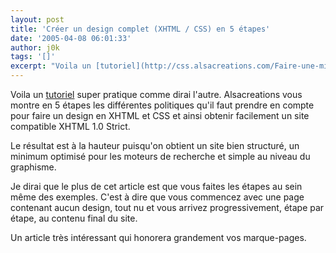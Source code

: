 ```yaml
---
layout: post
title: 'Créer un design complet (XHTML / CSS) en 5 étapes'
date: '2005-04-08 06:01:33'
author: j0k
tags: '[]'
excerpt: "Voila un [tutoriel](http://css.alsacreations.com/Faire-une-mise-en-page-sans-tableaux/design-css) super pratique comme dirai l'autre.   Alsacreations vous montre en 5 étapes les différentes politiques qu'il faut prendre en compte pour faire un design en XHTML et CSS et ainsi obtenir facilement un site compatible XHTML 1.0 Strict.  \n  \nLe résultat      …"
---
```


Voila un [tutoriel](http://css.alsacreations.com/Faire-une-mise-en-page-sans-tableaux/design-css) super pratique comme dirai l'autre.   Alsacreations vous montre en 5 étapes les différentes politiques qu'il faut prendre en compte pour faire un design en XHTML et CSS et ainsi obtenir facilement un site compatible XHTML 1.0 Strict.

Le résultat est à la hauteur puisqu'on obtient un site bien structuré, un minimum optimisé pour les moteurs de recherche et simple au niveau du graphisme.

Je dirai que le plus de cet article est que vous faites les étapes au sein même des exemples. C'est à dire que vous commencez avec une page contenant aucun design, tout nu et vous arrivez progressivement, étape par étape, au contenu final du site.

Un article très intéressant qui honorera grandement vos marque-pages.
